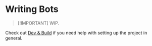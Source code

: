 # Writing Bots
> [!IMPORTANT] WIP.


Check out [Dev & Build](dev-and-build.md) if you need help with setting up the project in general.

